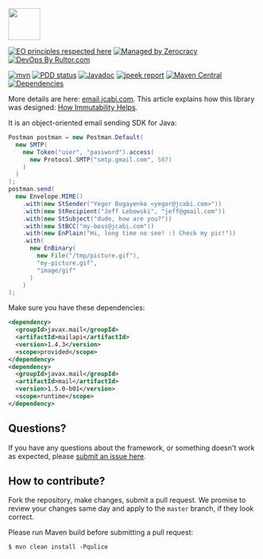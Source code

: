 <img src="https://www.jcabi.com/logo-square.svg" width="64px" height="64px" />

[![EO principles respected here](https://www.elegantobjects.org/badge.svg)](https://www.elegantobjects.org)
[![Managed by Zerocracy](https://www.0crat.com/badge/C3RUBL5H9.svg)](https://www.0crat.com/p/C3RUBL5H9)
[![DevOps By Rultor.com](http://www.rultor.com/b/jcabi/jcabi-email)](http://www.rultor.com/p/jcabi/jcabi-email)

[![mvn](https://github.com/jcabi/jcabi-email/actions/workflows/mvn.yml/badge.svg)](https://github.com/jcabi/jcabi-email/actions/workflows/mvn.yml)
[![PDD status](http://www.0pdd.com/svg?name=jcabi/jcabi-email)](http://www.0pdd.com/p?name=jcabi/jcabi-email)
[![Javadoc](https://javadoc.io/badge/com.jcabi/jcabi-email.svg)](http://www.javadoc.io/doc/com.jcabi/jcabi-email)
[![jpeek report](https://i.jpeek.org/com.jcabi/jcabi-email/badge.svg)](https://i.jpeek.org/com.jcabi/jcabi-email/)
[![Maven Central](https://maven-badges.herokuapp.com/maven-central/com.jcabi/jcabi-email/badge.svg)](https://maven-badges.herokuapp.com/maven-central/com.jcabi/jcabi-email)
[![Dependencies](https://www.versioneye.com/user/projects/561ac442a193340f2f0011cb/badge.svg?style=flat)](https://www.versioneye.com/user/projects/561ac442a193340f2f0011cb)

More details are here: [email.jcabi.com](http://email.jcabi.com/).
This article explains how this library was designed:
[How Immutability Helps](http://www.yegor256.com/2014/11/07/how-immutability-helps.html).

It is an object-oriented email sending SDK for Java:

```java
Postman postman = new Postman.Default(
  new SMTP(
    new Token("user", "password").access(
      new Protocol.SMTP("smtp.gmail.com", 587)
    )
  )
);
postman.send(
  new Envelope.MIME()
    .with(new StSender("Yegor Bugayenko <yegor@jcabi.com>"))
    .with(new StRecipient("Jeff Lebowski", "jeff@gmail.com"))
    .with(new StSubject("dude, how are you?"))
    .with(new StBCC("my-boss@jcabi.com"))
    .with(new EnPlain("Hi, long time no see! :) Check my pic!"))
    .with(
      new EnBinary(
        new File("/tmp/picture.gif"),
        "my-picture.gif",
        "image/gif"
      )
    )
);
```

Make sure you have these dependencies:
```xml
<dependency>
  <groupId>javax.mail</groupId>
  <artifactId>mailapi</artifactId>
  <version>1.4.3</version>
  <scope>provided</scope>
</dependency>
<dependency>
  <groupId>javax.mail</groupId>
  <artifactId>mail</artifactId>
  <version>1.5.0-b01</version>
  <scope>runtime</scope>
</dependency>
```

## Questions?

If you have any questions about the framework, or something doesn't work as expected,
please [submit an issue here](https://github.com/jcabi/jcabi-email/issues/new).

## How to contribute?

Fork the repository, make changes, submit a pull request.
We promise to review your changes same day and apply to
the `master` branch, if they look correct.

Please run Maven build before submitting a pull request:

```
$ mvn clean install -Pqulice
```
